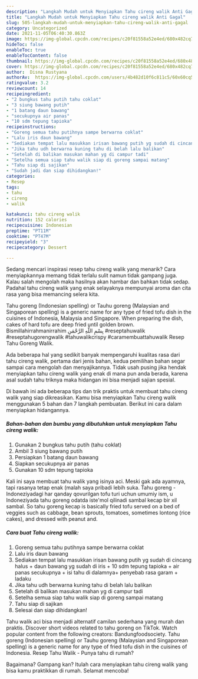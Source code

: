 ```yaml
---
description: "Langkah Mudah untuk Menyiapkan Tahu cireng walik Anti Gagal"
title: "Langkah Mudah untuk Menyiapkan Tahu cireng walik Anti Gagal"
slug: 505-langkah-mudah-untuk-menyiapkan-tahu-cireng-walik-anti-gagal
category: Uncategorized
date: 2021-11-05T06:40:30.863Z
image: https://img-global.cpcdn.com/recipes/c20f81558a52e4ed/680x482cq70/tahu-cireng-walik-foto-resep-utama.jpg
hideToc: false
enableToc: true
enableTocContent: false
thumbnail: https://img-global.cpcdn.com/recipes/c20f81558a52e4ed/680x482cq70/tahu-cireng-walik-foto-resep-utama.jpg
cover: https://img-global.cpcdn.com/recipes/c20f81558a52e4ed/680x482cq70/tahu-cireng-walik-foto-resep-utama.jpg
author:  Disna Rustyana
authorAv:  https://img-global.cpcdn.com/users/4b482d10f6c811c5/60x60cq50/avatar.jpg
ratingvalue: 3.2
reviewcount: 14
recipeingredient:
- "2 bungkus tahu putih tahu coklat"
- "3 siung bawang putih"
- "1 batang daun bawang"
- "secukupnya air panas"
- "10 sdm tepung tapioka"
recipeinstructions:
- "Goreng semua tahu putihnya sampe berwarna coklat"
- "Lalu iris daun bawang"
- "Sediakan tempat lalu masukkan irisan bawang putih yg sudah di cincang halus + daun bawang yg sudah di iris + 10 sdm tepung tapioka + air panas secukupnya + isi tahu di dalamnya+ penyebab rasa garam + ladaku"
- "Jika tahu udh berwarna kuning tahu di belah lalu balikan"
- "Setelah di balikan masukan mahan yg di campur tadi"
- "Setelha semua siap tahu walik siap di goreng sampai matang"
- "Tahu siap di sajikan"
- "Sudah jadi dan siap dihidangkan!"
categories:
- Resep
tags:
- tahu
- cireng
- walik

katakunci: tahu cireng walik 
nutrition: 152 calories
recipecuisine: Indonesian
preptime: "PT11M"
cooktime: "PT47M"
recipeyield: "3"
recipecategory: Dessert

---
```



Sedang mencari inspirasi resep tahu cireng walik yang menarik? Cara menyiapkannya memang tidak terlalu sulit namun tidak gampang juga. Kalau salah mengolah maka hasilnya akan hambar dan bahkan tidak sedap. Padahal tahu cireng walik yang enak selayaknya mempunyai aroma dan cita rasa yang bisa memancing selera kita.


Tahu goreng (Indonesian spelling) or Tauhu goreng (Malaysian and Singaporean spelling) is a generic name for any type of fried tofu dish in the cuisines of Indonesia, Malaysia and Singapore. When preparing the dish, cakes of hard tofu are deep fried until golden brown. Bismillahirrahmanirrahim بِسْمِ اللَّهِ الرَّحْمَنِ #reseptahuwalik #reseptahugorengwalik #tahuwalikcrispy #caramembuattahuwalik Resep Tahu Goreng Walik.

Ada beberapa hal yang sedikit banyak mempengaruhi kualitas rasa dari tahu cireng walik, pertama dari jenis bahan, kedua pemilihan bahan segar sampai cara mengolah dan menyajikannya. Tidak usah pusing jika hendak menyiapkan tahu cireng walik yang enak di mana pun anda berada, karena asal sudah tahu triknya maka hidangan ini bisa menjadi sajian spesial.


Di bawah ini ada beberapa tips dan trik praktis untuk membuat tahu cireng walik yang siap dikreasikan. Kamu bisa menyiapkan Tahu cireng walik menggunakan 5 bahan dan 7 langkah pembuatan. Berikut ini cara dalam menyiapkan hidangannya.

<!--inarticleads1-->

##### Bahan-bahan dan bumbu yang dibutuhkan untuk menyiapkan Tahu cireng walik:

1. Gunakan 2 bungkus tahu putih (tahu coklat)
1. Ambil 3 siung bawang putih
1. Persiapkan 1 batang daun bawang
1. Siapkan secukupnya air panas
1. Gunakan 10 sdm tepung tapioka


Kali ini saya membuat tahu walik yang isinya aci. Meski gak ada ayamnya, tapi rasanya tetap enak (malah saya pribadi lebih suka. Tahu goreng - Indoneziyadagi har qanday qovurilgan tofu turi uchun umumiy ism, u Indoneziyada tahu goreng odatda iste&#39;mol qilinadi sambal kecap bir xil sambal. So tahu goreng kecap is basically fried tofu served on a bed of veggies such as cabbage, bean sprouts, tomatoes, sometimes lontong (rice cakes), and dressed with peanut and. 

<!--inarticleads2-->

##### Cara buat Tahu cireng walik:

1. Goreng semua tahu putihnya sampe berwarna coklat
1. Lalu iris daun bawang
1. Sediakan tempat lalu masukkan irisan bawang putih yg sudah di cincang halus + daun bawang yg sudah di iris + 10 sdm tepung tapioka + air panas secukupnya + isi tahu di dalamnya+ penyebab rasa garam + ladaku
1. Jika tahu udh berwarna kuning tahu di belah lalu balikan
1. Setelah di balikan masukan mahan yg di campur tadi
1. Setelha semua siap tahu walik siap di goreng sampai matang
1. Tahu siap di sajikan
1. Selesai dan siap dihidangkan!

Tahu walik aci bisa menjadi alternatif camilan sederhana yang murah dan praktis. Discover short videos related to tahu goreng on TikTok. Watch popular content from the following creators: Bandungfoodsociety. Tahu goreng (Indonesian spelling) or Tauhu goreng (Malaysian and Singaporean spelling) is a generic name for any type of fried tofu dish in the cuisines of Indonesia. Resep Tahu Walik - Punya tahu di rumah? 

Bagaimana? Gampang kan? Itulah cara menyiapkan tahu cireng walik yang bisa kamu praktikkan di rumah. Selamat mencoba!
